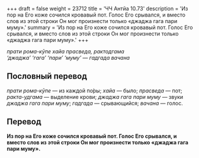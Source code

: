 +++
draft = false
weight = 23712
title = 'ЧЧ Антйа 10.73'
description = 'Из пор на Его коже сочился кровавый пот. Голос Его срывался, и вместо слов из этой строки Он мог произнести только «джаджа гага пари муму».'
summary = 'Из пор на Его коже сочился кровавый пот. Голос Его срывался, и вместо слов из этой строки Он мог произнести только «джаджа гага пари муму».'
+++

_прати рома-кӯпе хайа прасведа, рактодгама  
‘джаджа’ ‘гага’ ‘пари’ ‘муму’ — гадгада вачана_

## Пословный перевод

_прати_ _рома_\-_кӯпе_ — из каждой по́ры; _хайа_ — было; _прасведа_ — пот; _ракта_\-_удгама_ — выделение крови; _джаджа_ _гага_ _пари_ _муму_ — звуки _джаджа гага пари муму_; _гадгада_ — срывающийся; _вачана_ — голос.

## Перевод

**Из пор на Его коже сочился кровавый пот. Голос Его срывался, и вместо слов из этой строки Он мог произнести только «джаджа гага пари муму».**
